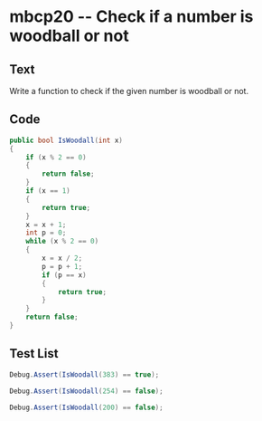 # mbcp20 -- Check if a number is woodball or not

## Text

Write a function to check if the given number is woodball or not.

## Code

```csharp
public bool IsWoodall(int x) 
{
    if (x % 2 == 0) 
    {
        return false;
    }
    if (x == 1) 
    {
        return true;
    }
    x = x + 1;
    int p = 0;
    while (x % 2 == 0) 
    {
        x = x / 2;
        p = p + 1;
        if (p == x) 
        {
            return true;
        }
    }
    return false;
}
```

## Test List

```csharp
Debug.Assert(IsWoodall(383) == true);
```

```csharp
Debug.Assert(IsWoodall(254) == false);
```

```csharp
Debug.Assert(IsWoodall(200) == false);
```
